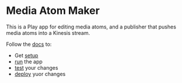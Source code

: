 # Media Atom Maker
This is a Play app for editing media atoms, and a publisher that pushes media atoms into a Kinesis stream.

Follow the [docs](./docs) to:
- Get [setup](./docs/01-dev-setup.md)
- [run](./docs/03-running.md) the app
- [test](./docs/06-testing.md) your changes
- [deploy](./docs/07-deploying.md) yuor changes
